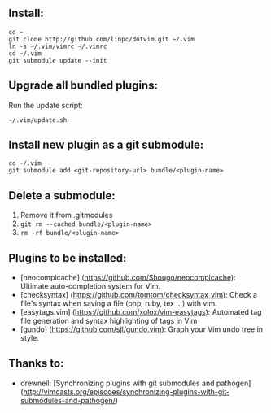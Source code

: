 Install:
--------

    cd ~
    git clone http://github.com/linpc/dotvim.git ~/.vim
    ln -s ~/.vim/vimrc ~/.vimrc
    cd ~/.vim
    git submodule update --init

Upgrade all bundled plugins:
------------------------------

Run the update script:

    ~/.vim/update.sh

Install new plugin as a git submodule:
--------------------------------------

    cd ~/.vim
    git submodule add <git-repository-url> bundle/<plugin-name>

Delete a submodule:
-------------------

1. Remove it from .gitmodules
2. `git rm --cached bundle/<plugin-name>`
3. `rm -rf bundle/<plugin-name>`

Plugins to be installed:
------------------------

* [neocomplcache] (https://github.com/Shougo/neocomplcache): Ultimate auto-completion system for Vim.
* [checksyntax] (https://github.com/tomtom/checksyntax_vim): Check a file's syntax when saving a file (php, ruby, tex ...) with vim.
* [easytags.vim] (https://github.com/xolox/vim-easytags): Automated tag file generation and syntax highlighting of tags in Vim
* [gundo] (https://github.com/sjl/gundo.vim): Graph your Vim undo tree in style.

Thanks to:
----------

* drewneil: [Synchronizing plugins with git submodules and pathogen] (http://vimcasts.org/episodes/synchronizing-plugins-with-git-submodules-and-pathogen/)
